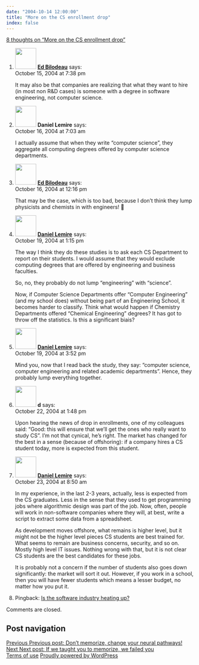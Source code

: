 ```yaml
---
date: "2004-10-14 12:00:00"
title: "More on the CS enrollment drop"
index: false
---
```


[8 thoughts on &ldquo;More on the CS enrollment drop&rdquo;](/lemire/blog/2004/10-14-more-on-the-cs-enrollment-drop)

<ol class="comment-list">
<li id="comment-210" class="comment even thread-even depth-1">
<div class="comment-author vcard">
<img alt src="https://secure.gravatar.com/avatar/fc65ebb740fe1dc76ebd43d936e08765?s=56&#038;d=mm&#038;r=g" srcset="https://secure.gravatar.com/avatar/fc65ebb740fe1dc76ebd43d936e08765?s=112&#038;d=mm&#038;r=g 2x" class="avatar avatar-56 photo" height="56" width="56" decoding="async" /> <b class="fn"><a href="https://bilodeau.blogspot.com/" class="url" rel="ugc external nofollow">Ed Bilodeau</a></b> <span class="says">says:</span> </div>
<div class="comment-metadata"><time datetime="2004-10-15T19:38:27+00:00">October 15, 2004 at 7:38 pm</time></a> </div>
<div class="comment-content">
<p>It may also be that companies are realizing that what they want to hire (in most non R&#038;D cases) is someone with a degree in software engineering, not computer science.</p>
</div>
</article>
</li>
<li id="comment-211" class="comment odd alt thread-odd thread-alt depth-1">
<div class="comment-author vcard">
<img alt src="https://secure.gravatar.com/avatar/?s=56&#038;d=mm&#038;r=g" srcset="https://secure.gravatar.com/avatar/?s=112&#038;d=mm&#038;r=g 2x" class="avatar avatar-56 photo avatar-default" height="56" width="56" decoding="async" /> <b class="fn">Daniel Lemire</b> <span class="says">says:</span> </div>
<div class="comment-metadata"><time datetime="2004-10-16T07:03:49+00:00">October 16, 2004 at 7:03 am</time></a> </div>
<div class="comment-content">
<p>I actually assume that when they write &ldquo;computer science&rdquo;, they aggregate all computing degrees offered by computer science departments.</p>
</div>
</article>
</li>
<li id="comment-212" class="comment even thread-even depth-1">
<div class="comment-author vcard">
<img alt src="https://secure.gravatar.com/avatar/fc65ebb740fe1dc76ebd43d936e08765?s=56&#038;d=mm&#038;r=g" srcset="https://secure.gravatar.com/avatar/fc65ebb740fe1dc76ebd43d936e08765?s=112&#038;d=mm&#038;r=g 2x" class="avatar avatar-56 photo" height="56" width="56" loading="lazy" decoding="async" /> <b class="fn"><a href="https://bilodeau.blogspot.com/" class="url" rel="ugc external nofollow">Ed Bilodeau</a></b> <span class="says">says:</span> </div>
<div class="comment-metadata"><time datetime="2004-10-16T12:16:37+00:00">October 16, 2004 at 12:16 pm</time></a> </div>
<div class="comment-content">
<p>That may be the case, which is too bad, because I don&rsquo;t think they lump physicists and chemists in with engineers! 🙂</p>
</div>
</article>
</li>
<li id="comment-216" class="comment odd alt thread-odd thread-alt depth-1">
<div class="comment-author vcard">
<img alt src="https://secure.gravatar.com/avatar/?s=56&#038;d=mm&#038;r=g" srcset="https://secure.gravatar.com/avatar/?s=112&#038;d=mm&#038;r=g 2x" class="avatar avatar-56 photo avatar-default" height="56" width="56" loading="lazy" decoding="async" /> <b class="fn"><a href="https://lemire.me/blog/" class="url" rel="ugc">Daniel Lemire</a></b> <span class="says">says:</span> </div>
<div class="comment-metadata"><time datetime="2004-10-19T13:15:43+00:00">October 19, 2004 at 1:15 pm</time></a> </div>
<div class="comment-content">
<p>The way I think they do these studies is to ask each CS Department to report on their students. I would assume that they would exclude computing degrees that are offered by engineering and business faculties.</p>
<p>So, no, they probably do not lump &ldquo;engineering&rdquo; with &ldquo;science&rdquo;.</p>
<p>Now, if Computer Science Departments offer &ldquo;Computer Engineering&rdquo; (and my school does) without being part of an Engineering School, it becomes harder to classify. Think what would happen if Chemistry Departments offered &ldquo;Chemical Engineering&rdquo; degrees? It has got to throw off the statistics. Is this a significant biais?</p>
</div>
</article>
</li>
<li id="comment-217" class="comment even thread-even depth-1">
<div class="comment-author vcard">
<img alt src="https://secure.gravatar.com/avatar/?s=56&#038;d=mm&#038;r=g" srcset="https://secure.gravatar.com/avatar/?s=112&#038;d=mm&#038;r=g 2x" class="avatar avatar-56 photo avatar-default" height="56" width="56" loading="lazy" decoding="async" /> <b class="fn"><a href="https://lemire.me/blog/" class="url" rel="ugc">Daniel Lemire</a></b> <span class="says">says:</span> </div>
<div class="comment-metadata"><time datetime="2004-10-19T15:52:23+00:00">October 19, 2004 at 3:52 pm</time></a> </div>
<div class="comment-content">
<p>Mind you, now that I read back the study, they say: &ldquo;computer science, computer engineering and related academic departments&rdquo;. Hence, they probably lump everything together.</p>
</div>
</article>
</li>
<li id="comment-219" class="comment odd alt thread-odd thread-alt depth-1">
<div class="comment-author vcard">
<img alt src="https://secure.gravatar.com/avatar/?s=56&#038;d=mm&#038;r=g" srcset="https://secure.gravatar.com/avatar/?s=112&#038;d=mm&#038;r=g 2x" class="avatar avatar-56 photo avatar-default" height="56" width="56" loading="lazy" decoding="async" /> <b class="fn">d</b> <span class="says">says:</span> </div>
<div class="comment-metadata"><time datetime="2004-10-22T13:48:14+00:00">October 22, 2004 at 1:48 pm</time></a> </div>
<div class="comment-content">
<p>Upon hearing the news of drop in enrollments, one of my colleagues said: &ldquo;Good: this will ensure that we&rsquo;ll get the ones who really want to study CS&rdquo;. I&rsquo;m not that cynical, he&rsquo;s right. The market has changed for the best in a sense (because of offshoring): if a company hires a CS student today, more is expected from this student.</p>
</div>
</article>
</li>
<li id="comment-220" class="comment even thread-even depth-1">
<div class="comment-author vcard">
<img alt src="https://secure.gravatar.com/avatar/?s=56&#038;d=mm&#038;r=g" srcset="https://secure.gravatar.com/avatar/?s=112&#038;d=mm&#038;r=g 2x" class="avatar avatar-56 photo avatar-default" height="56" width="56" loading="lazy" decoding="async" /> <b class="fn"><a href="https://lemire.me/blog/" class="url" rel="ugc">Daniel Lemire</a></b> <span class="says">says:</span> </div>
<div class="comment-metadata"><time datetime="2004-10-23T08:50:23+00:00">October 23, 2004 at 8:50 am</time></a> </div>
<div class="comment-content">
<p>In my experience, in the last 2-3 years, actually, less is expected from the CS graduates. Less in the sense that they used to get programming jobs where algorithmic design was part of the job. Now, often, people will work in non-software companies where they will, at best, write a script to extract some data from a spreadsheet.</p>
<p>As development moves offshore, what remains is higher level, but it might not be the higher level pieces CS students are best trained for. What seems to remain are business concerns, security, and so on. Mostly high level IT issues. Nothing wrong with that, but it is not clear CS students are the best candidates for these jobs.</p>
<p>It is probably not a concern if the number of students also goes down significantly: the market will sort it out. However, if you work in a school, then you will have fewer students which means a lesser budget, no matter how you put it.</p>
</div>
</article>
</li>
<li id="comment-3827" class="pingback odd alt thread-odd thread-alt depth-1">
<div class="comment-body">
Pingback: <a href="https://lemire.me/blog/2006/04/01/is-the-software-industry-heating-up/" class="url" rel="ugc">Is the software industry heating up?</a> </div>
</li>
</ol>
<p class="no-comments">Comments are closed.</p>
</div>
<nav class="navigation post-navigation" aria-label="Posts">
<h2 class="screen-reader-text">Post navigation</h2>
<div class="nav-links"><div class="nav-previous"><a href="https://lemire.me/blog/2004/10/08/dont-memorize-change-your-neural-pathways/" rel="prev"><span class="meta-nav" aria-hidden="true">Previous</span> <span class="screen-reader-text">Previous post:</span> <span class="post-title">Don&rsquo;t memorize, change your neural pathways!</span></a></div><div class="nav-next"><a href="https://lemire.me/blog/2004/10/16/if-we-taught-you-to-memorize-we-failed-you/" rel="next"><span class="meta-nav" aria-hidden="true">Next</span> <span class="screen-reader-text">Next post:</span> <span class="post-title">If we taught you to memorize, we failed you</span></a></div></div>
</nav>
</main>
</div>
</div>
<footer id="colophon" class="site-footer">
<div class="site-info">
<a class="privacy-policy-link" href="https://lemire.me/blog/terms-of-use/" rel="privacy-policy">Terms of use</a><span role="separator" aria-hidden="true"></span> <a href="https://wordpress.org/" class="imprint">
Proudly powered by WordPress </a>
</div>
</div>
<script id="wp_power_stats-js-extra">
var PowerStatsParams = {"ajaxurl":"https:\/\/lemire.me\/blog\/wp-admin\/admin-ajax.php","ci":"YTo0OntzOjEyOiJjb250ZW50X3R5cGUiO3M6NDoicG9zdCI7czo4OiJjYXRlZ29yeSI7czoxOiI0IjtzOjEwOiJjb250ZW50X2lkIjtpOjEyNjtzOjY6ImF1dGhvciI7czo2OiJsZW1pcmUiO30=.183acc3c071ddd7b7fa69bb7561850de"};
</script>
<script src="https://lemire.me/blog/wp-content/plugins/wp-power-stats/wp-power-stats.js" id="wp_power_stats-js"></script>
<script src="https://lemire.me/blog/wp-content/plugins/custom-css-js-php/assets/js/wcjp-frontend.js?ver=6.4.1" id="wcjp-frontend.js-js"></script>
<script src="https://lemire.me/blog/wp-content/themes/twentyfifteen/js/skip-link-focus-fix.js?ver=20141028" id="twentyfifteen-skip-link-focus-fix-js"></script>
<script id="twentyfifteen-script-js-extra">
var screenReaderText = {"expand":"<span class=\"screen-reader-text\">expand child menu<\/span>","collapse":"<span class=\"screen-reader-text\">collapse child menu<\/span>"};
</script>
<script src="https://lemire.me/blog/wp-content/themes/twentyfifteen/js/functions.js?ver=20221101" id="twentyfifteen-script-js"></script>
</body>
</html>
